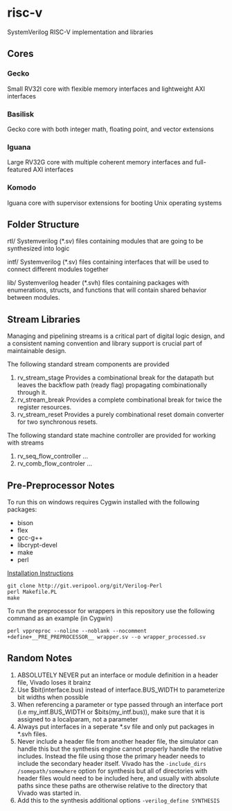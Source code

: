 # risc-v
SystemVerilog RISC-V implementation and libraries

## Cores

### Gecko
Small RV32I core with flexible memory interfaces and lightweight AXI interfaces

### Basilisk
Gecko core with both integer math, floating point, and vector extensions

### Iguana
Large RV32G core with multiple coherent memory interfaces and full-featured AXI interfaces

### Komodo
Iguana core with supervisor extensions for booting Unix operating systems

## Folder Structure

rtl/
	Systemverilog (\*.sv) files containing modules that are going to be synthesized into logic 

intf/
	Systemverilog (\*.sv) files containing interfaces that will be used to connect different modules together

lib/
	Systemverilog header (\*.svh) files containing packages with enumerations, structs, and functions that will contain shared behavior between modules.

## Stream Libraries
Managing and pipelining streams is a critical part of digital logic design, and a consistent naming convention and library support is crucial part of maintainable design.

The following standard stream components are provided
1. rv_stream_stage
	Provides a combinational break for the datapath but leaves the backflow path (ready flag) propagating combinationally through it.
2. rv_stream_break
	Provides a complete combinational break for twice the register resources.
3. rv_stream_reset
	Provides a purely combinational reset domain converter for two synchronous resets.

The following standard state machine controller are provided for working with streams
1. rv_seq_flow_controller
	...
2. rv_comb_flow_controler
	...


## Pre-Preprocessor Notes
To run this on windows requires Cygwin installed with the following packages:
- bison
- flex
- gcc-g++
- libcrypt-devel
- make
- perl

[Installation Instructions](https://www.veripool.org/projects/verilog-perl/wiki/Installing)

```
git clone http://git.veripool.org/git/Verilog-Perl
perl Makefile.PL
make
```

To run the preprocessor for wrappers in this repository use the following command as an example (in Cygwin)

```
perl vppreproc --noline --noblank --nocomment +define+__PRE_PREPROCESSOR__ wrapper.sv --o wrapper_processed.sv
```

## Random Notes
1. ABSOLUTELY NEVER put an interface or module definition in a header file, Vivado loses it brainz
2. Use $bit(interface.bus) instead of interface.BUS_WIDTH to parameterize bit widths when possible
3. When referencing a parameter or type passed through an interface port (i.e my_intf.BUS_WIDTH or $bits(my_intf.bus)), make sure that it is assigned to a localparam, not a parameter
4. Always put interfaces in a seperate \*.sv file and only put packages in \*.svh files.
5. Never include a header file from another header file, the simulator can handle this but the synthesis engine cannot properly handle the relative includes. Instead the file using those the primary header needs to include the secondary header itself. Vivado has the ```-include_dirs /somepath/somewhere``` option for synthesis but all of directories with header files would need to be included here, and usually with absolute paths since these paths are otherwise relative to the directory that Vivado was started in.
6. Add this to the synthesis additional options ```-verilog_define SYNTHESIS```
